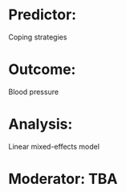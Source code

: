 # Predictor: 
Coping strategies

# Outcome: 
Blood pressure

# Analysis: 
Linear mixed-effects model

# Moderator: TBA

